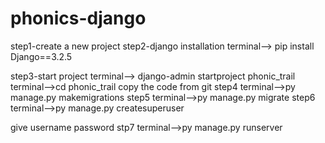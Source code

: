 # phonics-django

step1-create a new project
step2-django installation
terminal-->  pip install Django==3.2.5

step3-start project
terminal-->  django-admin startproject phonic_trail
terminal-->cd phonic_trail
copy the code  from git
step4
terminal-->py manage.py makemigrations
step5
terminal-->py manage.py migrate
step6
terminal-->py manage.py createsuperuser

give username password
stp7
terminal-->py manage.py runserver






